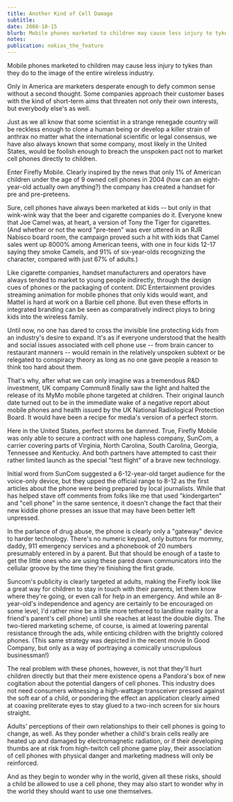 ```yaml
---
title: Another Kind of Cell Damage
subtitle: 
date: 2008-10-15
blurb: Mobile phones marketed to children may cause less injury to tykes than they do to the image of the entire wireless industry.
notes: 
publication: nokias_the_feature
---
```


Mobile phones marketed to children may cause less injury to tykes than they do to the image of the entire wireless industry.

  
Only in America are marketers desperate enough to defy common sense without a second thought. Some companies approach their customer bases with the kind of short-term aims that threaten not only their own interests, but everybody else's as well.

Just as we all know that some scientist in a strange renegade country will be reckless enough to clone a human being or develop a killer strain of anthrax no matter what the international scientific or legal consensus, we have also always known that some company, most likely in the United States, would be foolish enough to breach the unspoken pact not to market cell phones directly to children.

Enter Firefly Mobile. Clearly inspired by the news that only 1% of American children under the age of 9 owned cell phones in 2004 (how can an eight-year-old actually own anything?) the company has created a handset for pre and pre-preteens.

Sure, cell phones have always been marketed at kids -- but only in that wink-wink way that the beer and cigarette companies do it. Everyone knew that Joe Camel was, at heart, a version of Tony the Tiger for cigarettes. (And whether or not the word "pre-teen" was ever uttered in an RJR Nabisco board room, the campaign proved such a hit with kids that Camel sales went up 8000% among American teens, with one in four kids 12-17 saying they smoke Camels, and 91% of six-year-olds recognizing the character, compared with just 67% of adults.)

Like cigarette companies, handset manufacturers and operators have always tended to market to young people indirectly, through the design cues of phones or the packaging of content. DIC Entertainment provides streaming animation for mobile phones that only kids would want, and Mattel is hard at work on a Barbie cell phone. But even these efforts in integrated branding can be seen as comparatively indirect ploys to bring kids into the wireless family.

Until now, no one has dared to cross the invisible line protecting kids from an industry's desire to expand. It's as if everyone understood that the health and social issues associated with cell phone use -- from brain cancer to restaurant manners -- would remain in the relatively unspoken subtext or be relegated to conspiracy theory as long as no one gave people a reason to think too hard about them.

That's why, after what we can only imagine was a tremendous R&D investment, UK company Commun8 finally saw the light and halted the release of its MyMo mobile phone targeted at children. Their original launch date turned out to be in the immediate wake of a negative report about mobile phones and health issued by the UK National Radiological Protection Board. It would have been a recipe for media's version of a perfect storm.

Here in the United States, perfect storms be damned. True, Firefly Mobile was only able to secure a contract with one hapless company, SunCom, a carrier covering parts of Virginia, North Carolina, South Carolina, Georgia, Tennessee and Kentucky. And both partners have attempted to cast their rather limited launch as the special "test flight" of a brave new technology.

Initial word from SunCom suggested a 6-12-year-old target audience for the voice-only device, but they upped the official range to 8-12 as the first articles about the phone were being prepared by local journalists. While that has helped stave off comments from folks like me that used "kindergarten" and "cell phone" in the same sentence, it doesn't change the fact that their new kiddie phone presses an issue that may have been better left unpressed.

In the parlance of drug abuse, the phone is clearly only a "gateway" device to harder technology. There's no numeric keypad, only buttons for mommy, daddy, 911 emergency services and a phonebook of 20 numbers presumably entered in by a parent. But that should be enough of a taste to get the little ones who are using these pared down communicators into the cellular groove by the time they're finishing the first grade.

Suncom's publicity is clearly targeted at adults, making the Firefly look like a great way for children to stay in touch with their parents, let them know where they're going, or even call for help in an emergency. And while an 8-year-old's independence and agency are certainly to be encouraged on some level, I'd rather mine be a little more tethered to landline reality (or a friend's parent's cell phone) until she reaches at least the double digits. The two-tiered marketing scheme, of course, is aimed at lowering parental resistance through the ads, while enticing children with the brightly colored phones. (This same strategy was depicted in the recent movie In Good Company, but only as a way of portraying a comically unscrupulous businessman!)

The real problem with these phones, however, is not that they'll hurt children directly but that their mere existence opens a Pandora's box of new cogitation about the potential dangers of cell phones. This industry does not need consumers witnessing a high-wattage transceiver pressed against the soft ear of a child, or pondering the effect an application clearly aimed at coaxing preliterate eyes to stay glued to a two-inch screen for six hours straight.

Adults' perceptions of their own relationships to their cell phones is going to change, as well. As they ponder whether a child's brain cells really are heated up and damaged by electromagnetic radiation, or if their developing thumbs are at risk from high-twitch cell phone game play, their association of cell phones with physical danger and marketing madness will only be reinforced.

And as they begin to wonder why in the world, given all these risks, should a child be allowed to use a cell phone, they may also start to wonder why in the world they should want to use one themselves.

